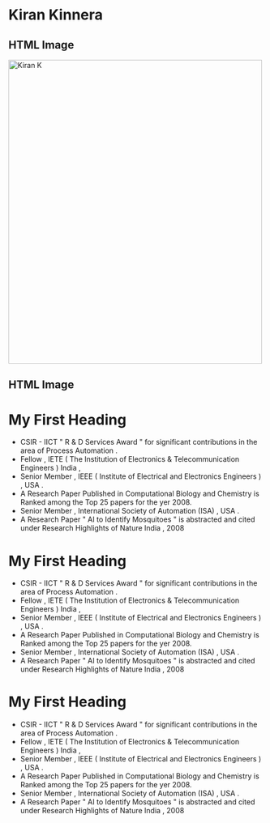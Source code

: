 # Kiran Kinnera 
<html>
<body>

<h2>HTML Image</h2>
<img src="https://lh6.googleusercontent.com/912NazC54om-dq33ZEclKS--3Fz9dAYeTxWB4Pv-OggVsLPciVBlElKAU8kRSPNLTpJSIixPLkccvrI2PtdDjkJ9n-p5Pfzj_SVZZgg6x9RNKyGDKjSheySVdh1vWB3Hbg=w1280" alt="Kiran K" width="500" height="600"><h2>HTML Image</h2>
<!-- Paragraph test --> 
<h1>My First Heading</h1>
<ul>
<li>CSIR - IICT " R & D Services Award "  for significant contributions in the area of Process Automation .
<li>Fellow , IETE ( The Institution of Electronics & Telecommunication Engineers ) India ,  
<li>Senior Member , IEEE ( Institute of Electrical and Electronics Engineers  ) , USA . 
<li>A Research Paper Published in Computational Biology and Chemistry is Ranked among the Top 25 papers for the yer 2008.
<li>Senior Member , International Society of Automation (ISA) , USA .
<li>A Research Paper " AI to Identify Mosquitoes " is abstracted and cited under Research Highlights of Nature India , 2008
</ul>
<h1>My First Heading</h1>
<ul>
<li>CSIR - IICT " R & D Services Award "  for significant contributions in the area of Process Automation .
<li>Fellow , IETE ( The Institution of Electronics & Telecommunication Engineers ) India ,  
<li>Senior Member , IEEE ( Institute of Electrical and Electronics Engineers  ) , USA . 
<li>A Research Paper Published in Computational Biology and Chemistry is Ranked among the Top 25 papers for the yer 2008.
<li>Senior Member , International Society of Automation (ISA) , USA .
<li>A Research Paper " AI to Identify Mosquitoes " is abstracted and cited under Research Highlights of Nature India , 2008
</ul>
<h1>My First Heading</h1>
<ul>
<li>CSIR - IICT " R & D Services Award "  for significant contributions in the area of Process Automation .
<li>Fellow , IETE ( The Institution of Electronics & Telecommunication Engineers ) India ,  
<li>Senior Member , IEEE ( Institute of Electrical and Electronics Engineers  ) , USA . 
<li>A Research Paper Published in Computational Biology and Chemistry is Ranked among the Top 25 papers for the yer 2008.
<li>Senior Member , International Society of Automation (ISA) , USA .
<li>A Research Paper " AI to Identify Mosquitoes " is abstracted and cited under Research Highlights of Nature India , 2008
</ul>
</body>
</html>
